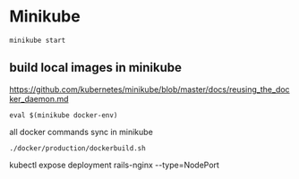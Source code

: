 # Minikube

```
minikube start
```

## build local images in minikube

https://github.com/kubernetes/minikube/blob/master/docs/reusing_the_docker_daemon.md

```
eval $(minikube docker-env)
```

all docker commands sync in minikube
```
./docker/production/dockerbuild.sh
```

kubectl expose deployment rails-nginx --type=NodePort

